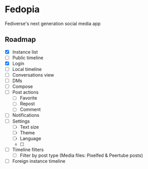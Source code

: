 # Fedopia

Fediverse's next generation social media app

## Roadmap

- [x] Instance list
- [ ] Public timeline
- [x] Login
- [ ] Local timeline
- [ ] Conversations view
- [ ] DMs
- [ ] Compose
- [ ] Post actions
  - [ ] Favorite
  - [ ] Repost
  - [ ] Comment
- [ ] Notifications
- [ ] Settings
  - [ ] Text size
  - [ ] Theme
  - [ ] Language
  - [ ]
- [ ] Timeline filters
  - [ ] Filter by post type (Media files: Pixelfed & Peertube posts)
- [ ] Foreign instance timeline
